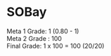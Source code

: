# SOBay
Meta 1 Grade: 1 (0.80 - 1)
<br />Meta 2 Grade : 100
<br />Final Grade: 1 x 100 = 100 (20/20)
